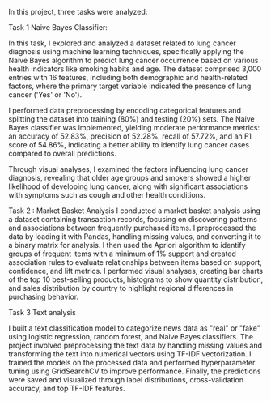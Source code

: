 In this project, three tasks were analyzed:

Task 1 Naive Bayes Classifier:

In this task, I explored and analyzed a dataset related to lung cancer diagnosis using machine learning techniques, specifically applying the Naive Bayes algorithm to predict lung cancer occurrence based on various health indicators like smoking habits and age. The dataset comprised 3,000 entries with 16 features, including both demographic and health-related factors, where the primary target variable indicated the presence of lung cancer ('Yes' or 'No').

I performed data preprocessing by encoding categorical features and splitting the dataset into training (80%) and testing (20%) sets. The Naive Bayes classifier was implemented, yielding moderate performance metrics: an accuracy of 52.83%, precision of 52.28%, recall of 57.72%, and an F1 score of 54.86%, indicating a better ability to identify lung cancer cases compared to overall predictions.

Through visual analyses, I examined the factors influencing lung cancer diagnosis, revealing that older age groups and smokers showed a higher likelihood of developing lung cancer, along with significant associations with symptoms such as cough and other health conditions.

Task 2 : Market Basket Analysis
I conducted a market basket analysis using a dataset containing transaction records, focusing on discovering patterns and associations between frequently purchased items. I preprocessed the data by loading it with Pandas, handling missing values, and converting it to a binary matrix for analysis. I then used the Apriori algorithm to identify groups of frequent items with a minimum of 1% support and created association rules to evaluate relationships between items based on support, confidence, and lift metrics. I performed visual analyses, creating bar charts of the top 10 best-selling products, histograms to show quantity distribution, and sales distribution by country to highlight regional differences in purchasing behavior.

Task 3 Text analysis 

I built a text classification model to categorize news data as "real" or "fake" using logistic regression, random forest, and Naive Bayes classifiers. The project involved preprocessing the text data by handling missing values and transforming the text into numerical vectors using TF-IDF vectorization. I trained the models on the processed data and performed hyperparameter tuning using GridSearchCV to improve performance. Finally, the predictions were saved and visualized through label distributions, cross-validation accuracy, and top TF-IDF features.
